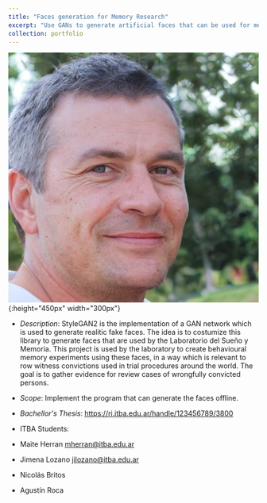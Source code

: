 ```yaml
---
title: "Faces generation for Memory Research"
excerpt: "Use GANs to generate artificial faces that can be used for memory research"
collection: portfolio
---
```


![Descriptor](/images/fakeface.jpeg){:height="450px" width="300px"}

* *Description*: StyleGAN2 is the implementation of a GAN network which is used to generate realitic fake faces.  The idea is to costumize this library to generate faces that are used by the Laboratorio del Sueño y Memoria.  This project is used by the laboratory to create behavioural memory experiments using these faces, in a way which is relevant to row witness convictions used in trial procedures around the world.  The goal is to gather evidence for review cases of wrongfully convicted persons.

* *Scope*: Implement the program that can generate the faces offline.

* *Bachellor's Thesis*: https://ri.itba.edu.ar/handle/123456789/3800

* ITBA Students: 
 * Maite Herran mherran@itba.edu.ar
 * Jimena Lozano jilozano@itba.edu.ar
 * Nicolás Britos
 * Agustín Roca








